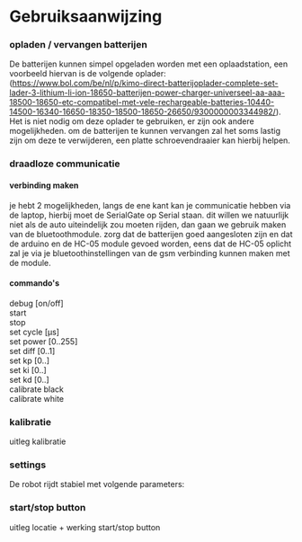 # Gebruiksaanwijzing

### opladen / vervangen batterijen
De batterijen kunnen simpel opgeladen worden met een oplaadstation, een voorbeeld hiervan is de volgende oplader: (https://www.bol.com/be/nl/p/kimo-direct-batterijoplader-complete-set-lader-3-lithium-li-ion-18650-batterijen-power-charger-universeel-aa-aaa-18500-18650-etc-compatibel-met-vele-rechargeable-batteries-10440-14500-16340-16650-18350-18500-18650-26650/9300000003344982/). Het is niet nodig om deze oplader te gebruiken, er zijn ook andere mogelijkheden. om de batterijen te kunnen vervangen zal het soms lastig zijn om deze te verwijderen, een platte schroevendraaier kan hierbij helpen. 

### draadloze communicatie
#### verbinding maken
je hebt 2 mogelijkheden, langs de ene kant kan je communicatie hebben via de laptop, hierbij moet de SerialGate op Serial staan. dit willen we natuurlijk niet als de auto uiteindelijk zou moeten rijden, dan gaan we gebruik maken van de bluetoothmodule. zorg dat de batterijen goed aangesloten zijn en dat de arduino en de HC-05 module gevoed worden, eens dat de HC-05 oplicht zal je via je bluetoothinstellingen van de gsm verbinding kunnen maken met de module.

#### commando's
debug [on/off]  
start  
stop  
set cycle [µs]  
set power [0..255]  
set diff [0..1]  
set kp [0..]  
set ki [0..]  
set kd [0..]  
calibrate black  
calibrate white  

### kalibratie
uitleg kalibratie  

### settings
De robot rijdt stabiel met volgende parameters:  

### start/stop button
uitleg locatie + werking start/stop button
